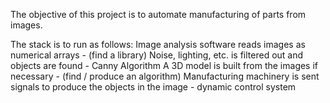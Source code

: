 The objective of this project is to automate manufacturing of parts from images.

The stack is to run as follows:
Image analysis software reads images as numerical arrays - (find a library)
Noise, lighting, etc. is filtered out and objects are found - Canny Algorithm
A 3D model is built from the images if necessary - (find / produce an algorithm)
Manufacturing machinery is sent signals to produce the objects in the image - dynamic control system
